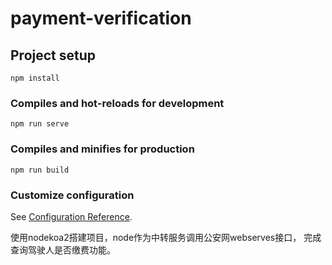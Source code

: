 # payment-verification

## Project setup
```
npm install
```

### Compiles and hot-reloads for development
```
npm run serve
```

### Compiles and minifies for production
```
npm run build
```

### Customize configuration
See [Configuration Reference](https://cli.vuejs.org/config/).

使用nodekoa2搭建项目，node作为中转服务调用公安网webserves接口，
完成查询驾驶人是否缴费功能。
